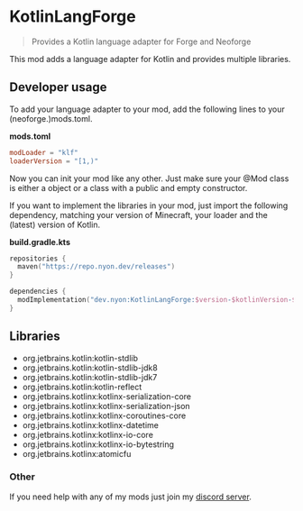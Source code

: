 # KotlinLangForge

> Provides a Kotlin language adapter for Forge and Neoforge

This mod adds a language adapter for Kotlin and provides multiple libraries.

## Developer usage
To add your language adapter to your mod, add the following lines to your 
(neoforge.)mods.toml.

**mods.toml**
```toml
modLoader = "klf"
loaderVersion = "[1,)"
```

Now you can init your mod like any other. Just make sure your @Mod class is either a object or a class with a public 
and empty constructor.

If you want to implement the libraries in your mod, just import the following dependency, 
matching your version of Minecraft, your loader and the (latest) version of Kotlin.

**build.gradle.kts**
```kotlin
repositories {
  maven("https://repo.nyon.dev/releases")
}

dependencies {
  modImplementation("dev.nyon:KotlinLangForge:$version-$kotlinVersion-$mcVersion+$loader")
}
```

## Libraries
- org.jetbrains.kotlin:kotlin-stdlib
- org.jetbrains.kotlin:kotlin-stdlib-jdk8
- org.jetbrains.kotlin:kotlin-stdlib-jdk7
- org.jetbrains.kotlin:kotlin-reflect
- org.jetbrains.kotlinx:kotlinx-serialization-core
- org.jetbrains.kotlinx:kotlinx-serialization-json
- org.jetbrains.kotlinx:kotlinx-coroutines-core
- org.jetbrains.kotlinx:kotlinx-datetime
- org.jetbrains.kotlinx:kotlinx-io-core
- org.jetbrains.kotlinx:kotlinx-io-bytestring
- org.jetbrains.kotlinx:atomicfu

### Other

If you need help with any of my mods just join my [discord server](https://nyon.dev/discord).
